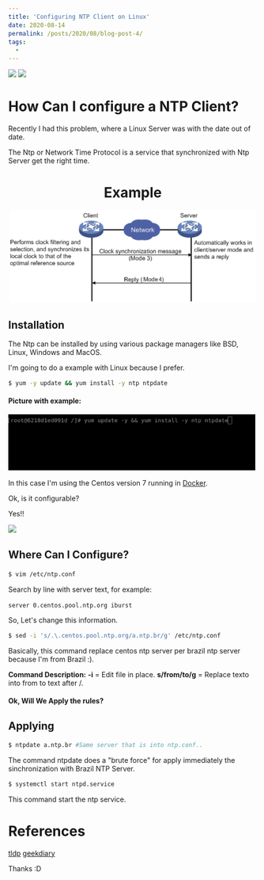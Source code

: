 ```yaml
---
title: 'Configuring NTP Client on Linux'
date: 2020-08-14
permalink: /posts/2020/08/blog-post-4/
tags:
  - 
---
```

![](https://img.shields.io/badge/Supported%20OS-All-Blue) ![](https://img.shields.io/badge/Running%20OS-Linux-orange)

# How Can I configure a NTP Client?

Recently I had this problem, where a Linux Server was with the date out of date.

The Ntp or Network Time Protocol is a service that synchronized with Ntp Server get the right time.

<h1 align="center">Example</h1>
<p align="center">
  <img width="500" alt="NTP Example" src="../images/ftp.png">
</p>

## Installation ##

The Ntp can be installed by using various package managers like BSD, Linux, Windows and MacOS.

I'm going to do a example with Linux because I prefer.

```bash
$ yum -y update && yum install -y ntp ntpdate
```
#### Picture with example:

  <img width="500" alt="NTP Example" src="../images/ntpinstallation.png">

In this case I'm using the Centos version 7 running in [Docker](https://www.docker.com/why-docker).

Ok, is it configurable?

Yes!!

![](https://media.giphy.com/media/2n8480RCQ2jBe/source.gif)

## Where Can I Configure?

```bash
$ vim /etc/ntp.conf
```

Search by line with server text, for example:

`server 0.centos.pool.ntp.org iburst`

So, Let's change this information.

```bash
$ sed -i 's/.\.centos.pool.ntp.org/a.ntp.br/g' /etc/ntp.conf
```

Basically, this command replace centos ntp server per brazil ntp server because I\'m from Brazil :).

**Command Description:**
**-i** = Edit file in place.
**s/from/to/g** = Replace texto into from to text after /.

#### Ok, Will We Apply the rules?

## Applying

```bash
$ ntpdate a.ntp.br #Same server that is into ntp.conf..
```

The command ntpdate does a "brute force" for apply immediately the sinchronization with Brazil NTP Server.

```bash
$ systemctl start ntpd.service
```

This command start the ntp service.

# References

[tldp](https://www.tldp.org/LDP/sag/html/basic-ntp-config.html)
[geekdiary](https://www.thegeekdiary.com/centos-rhel-how-to-configure-ntp-server-and-client/)

Thanks :D